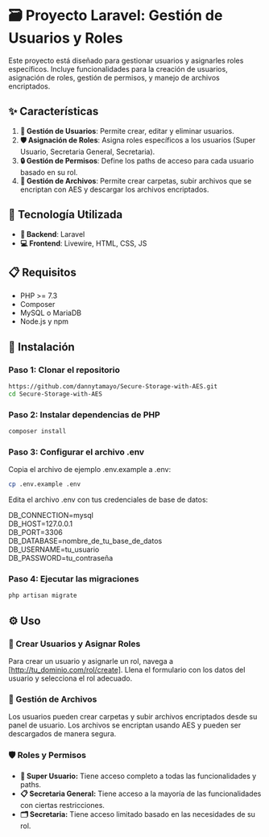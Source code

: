 # 🗃️ Proyecto Laravel: Gestión de Usuarios y Roles

Este proyecto está diseñado para gestionar usuarios y asignarles roles específicos. Incluye funcionalidades para la creación de usuarios, asignación de roles, gestión de permisos, y manejo de archivos encriptados.

## ✨ Características

1. **👥 Gestión de Usuarios**: Permite crear, editar y eliminar usuarios.
2. **🛡️ Asignación de Roles**: Asigna roles específicos a los usuarios (Super Usuario, Secretaria General, Secretaria).
3. **🔒 Gestión de Permisos**: Define los paths de acceso para cada usuario basado en su rol.
4. **📁 Gestión de Archivos**: Permite crear carpetas, subir archivos que se encriptan con AES y descargar los archivos encriptados.

## 🧰 Tecnología Utilizada

- **🔧 Backend**: Laravel
- **💻 Frontend**: Livewire, HTML, CSS, JS

## 📋 Requisitos

- PHP >= 7.3
- Composer
- MySQL o MariaDB
- Node.js y npm

## 🚀 Instalación

### Paso 1: Clonar el repositorio

```bash
https://github.com/dannytamayo/Secure-Storage-with-AES.git
cd Secure-Storage-with-AES
```

### Paso 2: Instalar dependencias de PHP

```bash
composer install
```

### Paso 3: Configurar el archivo .env

Copia el archivo de ejemplo .env.example a .env:

```bash
cp .env.example .env
```

Edita el archivo .env con tus credenciales de base de datos:

DB_CONNECTION=mysql<br>
DB_HOST=127.0.0.1<br>
DB_PORT=3306<br>
DB_DATABASE=nombre_de_tu_base_de_datos<br>
DB_USERNAME=tu_usuario<br>
DB_PASSWORD=tu_contraseña<br>

### Paso 4: Ejecutar las migraciones

```bash
php artisan migrate
```

## ⚙️ Uso

### 👤 Crear Usuarios y Asignar Roles

Para crear un usuario y asignarle un rol, navega a [http://tu_dominio.com/rol/create]. Llena el formulario con los datos del usuario y selecciona el rol adecuado.

### 📂 Gestión de Archivos

Los usuarios pueden crear carpetas y subir archivos encriptados desde su panel de usuario. Los archivos se encriptan usando AES y pueden ser descargados de manera segura.

### 🛡️ Roles y Permisos

- **🌟 Super Usuario:** Tiene acceso completo a todas las funcionalidades y paths.
- **📋 Secretaria General:** Tiene acceso a la mayoría de las funcionalidades con ciertas restricciones.
- **🗂️ Secretaria:** Tiene acceso limitado basado en las necesidades de su rol.



